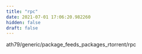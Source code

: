 ```yaml
---
title: "rpc"
date: 2021-07-01 17:06:20.982260
hidden: false
draft: false
---
```


ath79/generic/package_feeds_packages_rtorrent/rpc


